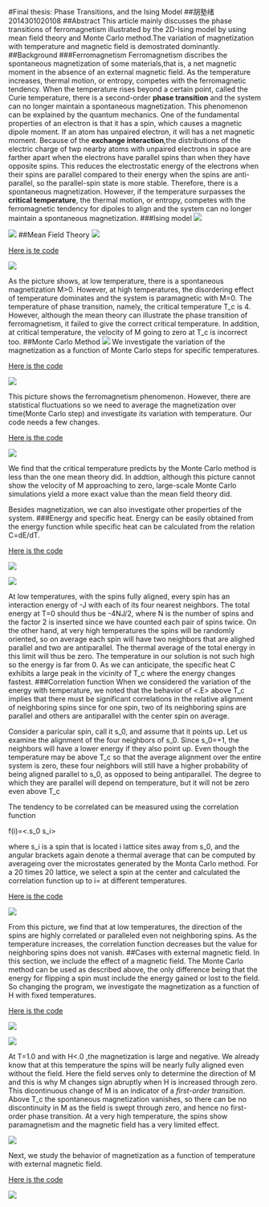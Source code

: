 #Final thesis: Phase Transitions, and the Ising Model
##胡塾绪 2014301020108
##Abstract
This article mainly discusses the phase transitions of ferromagnetism illustrated by the 2D-Ising model by using mean field theory and Monte Carlo method.The variation of magnetization with temperature and magnetic field is demostrated dominantly.
##Background
###Ferromagnetism
Ferromagnetism discribes the spontaneous magnetization of some materials,that is, a net magnetic moment in the absence of an external magnetic field. As the temperature increases, thermal motion, or entropy, competes with the ferromagnetic tendency. When the temperature rises beyond a certain point, called the Curie temperature, there is a second-order **phase transition** and the system can no longer maintain a spontaneous magnetization.
This phenomenon can be explained by the quantum mechanics. One of the fundamental properties of an electron is that it has a spin, which causes a magnetic dipole moment. If an atom has unpaired electron, it will has a net magnetic moment. Because of the **exchange interaction**,the distributions of the electric charge of twp nearby atoms with unpaired electrons in space are farther apart when the electrons have parallel spins than when they have opposite spins. This reduces the electrostatic energy of the electrons when their spins are parallel compared to their energy when the spins are anti-parallel, so the parallel-spin state is more stable. Therefore, there is a spontaneous magnetization.
However, if the temperature surpasses the **critical temperature**, the thermal motion, or entropy, competes with the ferromagnetic tendency for dipoles to align and the system can no longer maintain a spontaneous magnetization.
###Ising model 
![](https://github.com/earthhero2016/compuational_physics_N2014301020108/blob/master/XX1/Ising.png)

![](https://github.com/earthhero2016/compuational_physics_N2014301020108/blob/master/XX1/2016-12-28_110633.png)
##Mean Field Theory
![](https://github.com/earthhero2016/compuational_physics_N2014301020108/blob/master/XX1/2016-12-28_153747.png)

[Here is te code](https://github.com/earthhero2016/compuational_physics_N2014301020108/blob/master/XX1/8.1.py)

![](https://github.com/earthhero2016/compuational_physics_N2014301020108/blob/master/XX1/Mean%20field.png)

As the picture shows, at low temperature, there is a spontaneous magnetization M>0. However, at high temperatures, the disordering effect of temperature dominates and the system is paramagnetic with M=0. The temperature of phase transition, namely, the critical temperature T_c is 4. However, although the mean theory can illustrate the phase transition of ferromagnetism, it failed to give the correct critical temperature. In addition, at critical temperature, the velocity of M going  to zero at T_c is incorrect too.
##Monte Carlo Method
![](https://github.com/earthhero2016/compuational_physics_N2014301020108/blob/master/XX1/2016-12-28_173902.png)
We investigate the variation of the magnetization as a function of Monte Carlo steps for specific temperatures.

[Here is the code](https://github.com/earthhero2016/compuational_physics_N2014301020108/blob/master/XX1/8.2.py)

![](https://github.com/earthhero2016/compuational_physics_N2014301020108/blob/master/XX1/mc%20M_time.png)

This picture shows the ferromagnetism phenomenon. However, there are statistical fluctuations so we need to average the magnetization over time(Monte Carlo step) and investigate its variation with temperature. Our code needs a few changes.

[Here is the code](https://github.com/earthhero2016/compuational_physics_N2014301020108/blob/master/XX1/8.3.py)

![](https://github.com/earthhero2016/compuational_physics_N2014301020108/blob/master/XX1/mc%20M_T%201.png)

We find that the critical temperature predicts by the Monte Carlo method is less than the one mean theory did. In addtion, although this picture cannot show the velocity of M approaching to zero, large-scale Monte Carlo simulations yield a more exact value than the mean field theory did.

Besides magnetization, we can also investigate other properties of the system.
###Energy and specific heat.
Energy can be easily obtained from the energy function while specific heat can be calculated from the relation C=dE/dT.

[Here is the code](https://github.com/earthhero2016/compuational_physics_N2014301020108/blob/master/XX1/energy.py)

![](https://github.com/earthhero2016/compuational_physics_N2014301020108/blob/master/XX1/E_T.png)

![](https://github.com/earthhero2016/compuational_physics_N2014301020108/blob/master/XX1/specific%20heat.png)

At low temperatures, with the spins fully aligned, every spin has an interaction energy of -J with each of its four nearest neighbors. The total energy at T=0 should thus be -4NJ/2, where N is the number of spins and the factor 2 is inserted since we have counted each pair of spins twice. On the other hand, at very high temperatures the spins will be randomly oriented, so on average each spin will have two neighbors that are alighed parallel and two are antiparallel. The thermal average of the total energy in this limit will thus be zero. The temperature in our solution is not such high so the energy is far from 0. As we can anticipate, the specific heat C exhibits a large peak in the vicinity of T_c where the energy changes fastest.
###Correlation function
When we considered the variation of the energy with temperature, we noted that the behavior of <.E> above T_c implies that there must be significant correlations in the relative alignment of neighboring spins since for one spin, two of its neighboring spins are parallel and others are antiparallel with the center spin on average.

Consider a paricular spin, call it s_0, and assume that it points up. Let us examine the alignment of the four neighbors of s_0. Since s_0=+1, the neighbors will have a lower energy if they also point up. Even though the temperature may be above T_c so that the average alignment over the entire system is zero, these four neighbors will still have a higher probability of being aligned parallel to s_0, as opposed to being antiparallel. The degree to which they are parallel will depend on temperature, but it will not be zero even above T_c

The tendency to be correlated can be measured using the correlation function

f(i)=<.s_0 s_i>
 
where s_i is a spin that is located i lattice sites away from s_0, and the angular brackets again denote a thermal average that can be computed by averageing over the microstates generated by the Monta Carlo method. For a 20 times 20 lattice, we select a spin at the center and calculated the correlation function up to i=  at different temperatures.

[Here is the code](https://github.com/earthhero2016/compuational_physics_N2014301020108/blob/master/XX1/si.py)

![](https://github.com/earthhero2016/compuational_physics_N2014301020108/blob/master/XX1/Correlations.png)

From this picture, we find that at low temperatures, the direction of the spins are highly correlated or paralleled even not neighboring spins. As the temperature increases, the correlation function decreases but the value for neighboring spins does not vanish.
##Cases with external magnetic field.
In this section, we include the effect of a magnetic field. The Monte Carlo method can be used as described above, the only difference being that the energy for flipping a spin must include the energy gained or lost to the field. So changing the program, we investigate the magnetization as a function of H with fixed temperatures.

[Here is the code](https://github.com/earthhero2016/compuational_physics_N2014301020108/blob/master/XX1/H1.py)

![](https://github.com/earthhero2016/compuational_physics_N2014301020108/blob/master/XX1/1.0%202.0%202.25.png)

![](https://github.com/earthhero2016/compuational_physics_N2014301020108/blob/master/XX1/3%205.png)

At T=1.0 and with H<.0 ,the magnetization is large and negative. We already know that at this temperature the spins will be nearly fully aligned even without the field. Here the field serves only to determine the direction of M and this is why M changes sign abruptly when H is increased through zero. This dicontinuous change of M is an indicator of a *first-order transition*. Above T_c the spontaneous magnetization vanishes, so there can be no discontinuity in M as the field is swept through zero, and hence no first-order phase transition. At a very high temperature, the spins show paramagnetism and the magnetic field has a very limited effect.

![](https://github.com/earthhero2016/compuational_physics_N2014301020108/blob/master/XX1/T%3D100.png)

Next, we study the behavior of magnetization as a function of temperature with external magnetic field.

[Here is the code](https://github.com/earthhero2016/compuational_physics_N2014301020108/blob/master/XX1/H2.py)

![](https://github.com/earthhero2016/compuational_physics_N2014301020108/blob/master/XX1/T_M%20H%20new.png)
